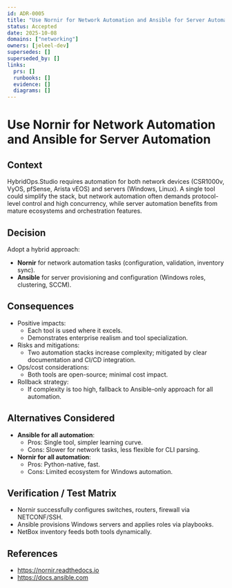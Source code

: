 ```yaml
---
id: ADR-0005
title: "Use Nornir for Network Automation and Ansible for Server Automation"
status: Accepted
date: 2025-10-08
domains: ["networking"]
owners: [jeleel-dev]
supersedes: []
superseded_by: []
links:
  prs: []
  runbooks: []
  evidence: []
  diagrams: []
---
```


# Use Nornir for Network Automation and Ansible for Server Automation

## Context
HybridOps.Studio requires automation for both network devices (CSR1000v, VyOS, pfSense, Arista vEOS) and servers (Windows, Linux). A single tool could simplify the stack, but network automation often demands protocol-level control and high concurrency, while server automation benefits from mature ecosystems and orchestration features.

## Decision
Adopt a hybrid approach:
- **Nornir** for network automation tasks (configuration, validation, inventory sync).
- **Ansible** for server provisioning and configuration (Windows roles, clustering, SCCM).

## Consequences
- Positive impacts:
  - Each tool is used where it excels.
  - Demonstrates enterprise realism and tool specialization.
- Risks and mitigations:
  - Two automation stacks increase complexity; mitigated by clear documentation and CI/CD integration.
- Ops/cost considerations:
  - Both tools are open-source; minimal cost impact.
- Rollback strategy:
  - If complexity is too high, fallback to Ansible-only approach for all automation.

## Alternatives Considered
- **Ansible for all automation**:
  - Pros: Single tool, simpler learning curve.
  - Cons: Slower for network tasks, less flexible for CLI parsing.
- **Nornir for all automation**:
  - Pros: Python-native, fast.
  - Cons: Limited ecosystem for Windows automation.

## Verification / Test Matrix
- Nornir successfully configures switches, routers, firewall via NETCONF/SSH.
- Ansible provisions Windows servers and applies roles via playbooks.
- NetBox inventory feeds both tools dynamically.

## References
- https://nornir.readthedocs.io
- https://docs.ansible.com
